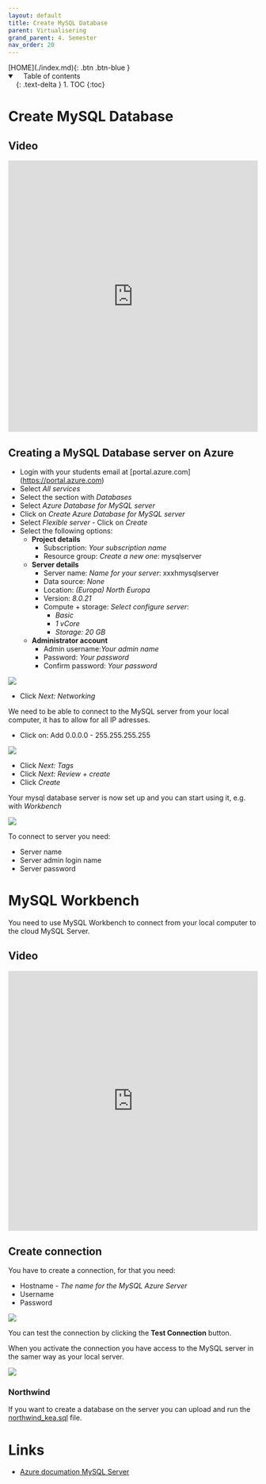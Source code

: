 ```yaml
---
layout: default
title: Create MySQL Database
parent: Virtualisering
grand_parent: 4. Semester
nav_order: 20
---
```


<span class="fs-1">
[HOME](./index.md){: .btn .btn-blue }
</span>

<details open markdown="block">
  <summary>
    Table of contents
  </summary>
  {: .text-delta }
1. TOC
{:toc}
</details>

# Create MySQL Database

## Video
<div style="position: relative; padding-bottom: 108.55949895615866%; height: 0;"><iframe src="https://www.loom.com/embed/9a6e29c758734790ad3e920aae758b16" frameborder="0" webkitallowfullscreen mozallowfullscreen allowfullscreen style="position: absolute; top: 0; left: 0; width: 100%; height: 100%;"></iframe></div>

## Creating a MySQL Database server on Azure

- Login with your students email at [portal.azure.com] (https://portal.azure.com)
- Select *All services*
- Select the section with *Databases*
- Select *Azure Database for MySQL server*
- Click on *Create Azure Database for MySQL server*
- Select *Flexible server* - Click on *Create*
- Select the following options:
  - **Project details**
    - Subscription: *Your subscription name*
    - Resource group: *Create a new one*: mysqlserver
  - **Server details**
    - Server name: *Name for your server*: xxxhmysqlserver
    - Data source: *None*
    - Location: *(Europa) North Europa*
    - Version: *8.0.21*
    - Compute + storage: *Select configure server*: 
      - *Basic*
      - *1 vCore*
      - *Storage: 20 GB*
  - **Administrator account**
    - Admin username:*Your admin name*
    - Password: *Your password*
    - Confirm password: *Your password*

![](./image/mysql_1.jpg)

- Click *Next: Networking*

We need to be able to connect to the MySQL server from your local computer, it has to allow for all IP adresses.

- Click on: Add 0.0.0.0 - 255.255.255.255

![](./image/mysql_2.jpg)

- Click *Next: Tags*
- Click *Next: Review + create*
- Click *Create*

Your mysql database server is now set up and you can start using it, e.g. with *Workbench*

![](./image/mysql_3.jpg)

To connect to server you need:

- Server name
- Server admin login name
- Server password

# MySQL Workbench
You need to use MySQL Workbench to connect from your local computer to the cloud MySQL Server.

## Video
<div style="position: relative; padding-bottom: 103.87755102040816%; height: 0;"><iframe src="https://www.loom.com/embed/d6e6045493224a3a812215ab18636edc" frameborder="0" webkitallowfullscreen mozallowfullscreen allowfullscreen style="position: absolute; top: 0; left: 0; width: 100%; height: 100%;"></iframe></div>

## Create connection
You have to create a connection, for that you need:

- Hostname - *The name for the MySQL Azure Server*
- Username
- Password

![](./image/workbench_1.jpg)

You can test the connection by clicking the **Test Connection** button.

When you activate the connection you have access to the MySQL server in the samer way as your local server.

![](./image/workbench_2.jpg)

### Northwind
If you want to create a database on the server you can upload and run the [northwind_kea.sql](../01-Python-brushup_and_Docker_1/codefiles/sql/northwind_kea.sql) file.


# Links
- [Azure documation MySQL Server](https://docs.microsoft.com/en-us/azure/mysql/)
